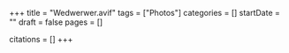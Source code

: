 +++
title = "Wedwerwer.avif"
tags = ["Photos"]
categories = []
startDate = ""
draft = false
pages = []

citations = []
+++
